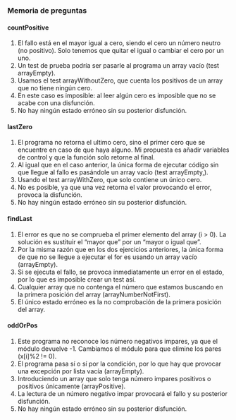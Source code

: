 ### Memoria de preguntas

#### countPositive

1. El fallo está en el mayor igual a cero, siendo el cero un número neutro (no positivo). Solo tenemos que quitar el igual o cambiar el cero por un uno.
2. Un test de prueba podría ser pasarle al programa un array vacío (test arrayEmpty).
3. Usamos el test arrayWithoutZero, que cuenta los positivos de un array que no tiene ningún cero.
4. En este caso es imposible: al leer algún cero es imposible que no se acabe con una disfunción.
5. No hay ningún estado erróneo sin su posterior disfunción.

#### lastZero

1. El programa no retorna el ultimo cero, sino el primer cero que se encuentre en caso de que haya alguno. Mi propuesta es añadir variables de control y que la función solo retorne al final.
2. Al igual que en el caso anterior, la única forma de ejecutar código sin que llegue al fallo es pasándole un array vacío (test arrayEmpty,).
3. Usando el test arrayWithZero, que solo contiene un único cero.
4. No es posible, ya que una vez retorna el valor provocando el error, provoca la disfunción.
5. No hay ningún estado erróneo sin su posterior disfunción.

#### findLast

1. El error es que no se comprueba el primer elemento del array (i > 0). La solución es sustituir el “mayor que” por un “mayor o igual que”.
2. Por la misma razón que en los dos ejercicios anteriores, la única forma de que no se llegue a ejecutar el for es usando un array vacío (arrayEmpty).
3. Si se ejecuta el fallo, se provoca inmediatamente un error en el estado, por lo que es imposible crear un test así.
4. Cualquier array que no contenga el número que estamos buscando en la primera posición del array (arrayNumberNotFirst).
5. El único estado erróneo es la no comprobación de la primera posición del array.

#### oddOrPos

1. Este programa no reconoce los número negativos impares, ya que el módulo devuelve -1. Cambiamos el módulo para que elimine los pares (x[i]%2 != 0).
2. El programa pasa sí o sí por la condición, por lo que hay que provocar una excepción por lista vacía (arrayEmpty).
3. Introduciendo un array que solo tenga número impares positivos o positivos únicamente (arrayPositive).
4. La lectura de un número negativo impar provocará el fallo y su posterior disfunción.
5. No hay ningún estado erróneo sin su posterior disfunción.
